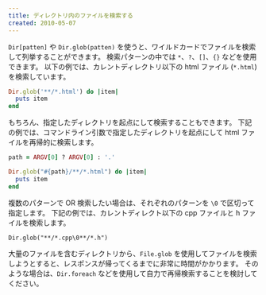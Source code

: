 ```yaml
---
title: ディレクトリ内のファイルを検索する
created: 2010-05-07
---
```


`Dir[patten]` や `Dir.glob(patten)` を使うと、ワイルドカードでファイルを検索して列挙することができます。
検索パターンの中では `*`、`?`、`[]`、`{}` などを使用できます。
以下の例では、カレントディレクトリ以下の html ファイル (`*.html`) を検索しています。

```ruby
Dir.glob('**/*.html') do |item|
  puts item
end
```

もちろん、指定したディレクトリを起点にして検索することもできます。
下記の例では、コマンドライン引数で指定したディレクトリを起点にして html ファイルを再帰的に検索します。

```ruby
path = ARGV[0] ? ARGV[0] : '.'

Dir.glob("#{path}/**/*.html") do |item|
  puts item
end
```

複数のパターンで OR 検索したい場合は、それぞれのパターンを `\0` で区切って指定します。
下記の例では、カレントディレクト以下の cpp ファイルと h ファイルを検索します。

```
Dir.glob("**/*.cpp\0**/*.h")
```

大量のファイルを含むディレクトリから、`File.glob` を使用してファイルを検索しようとすると、レスポンスが帰ってくるまでに非常に時間がかかります。
そのような場合は、`Dir.foreach` などを使用して自力で再帰検索することを検討してください。


